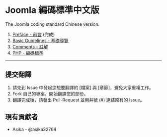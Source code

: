 Joomla 編碼標準中文版
=============================

The Joomla coding standard Chinese version.

1. [Preface - 前言](preface.md) (完成)
2. [Basic Guidelines - 基礎導覽](basic-guidelines.md)
3. [Comments - 註解](comments.md)
4. [PHP - 編碼標準](php.md)

-----

## 提交翻譯 

1. 請先到 Issue 中發起您想要翻譯的 [檔案] 與 [章節]，避免大家重複工作。
2. Fork 自己的專案，開始翻譯您的部份。
3. 翻譯完成後，請發出 Pull-Request 並用井號 (#) 連結原有的 Issue。

## 現有貢獻者

* Asika - @asika32764
